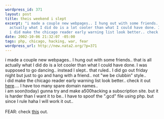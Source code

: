 ```yaml
--- 
wordpress_id: 371
layout: post
title: theis weekend i slept
excerpt: "i made a couple new webpages.. I hung out with some friends.. that is all\r\n\
  actually what I did do is a lot cooler than what I could have done. I was supposed to go dancing.. instead I slept.. that ruled.. I did go out friday night but just to go and hang with a friend.. not \"we be clubbin\" style.. \r\n\
  i did make the chicago reader early warning list look better.. check it out "
date: 2002-10-06 21:32:07 -05:00
tags: php, chicago, hacking, war, fear
wordpress_url: http://new.nata2.org/?p=371
---
```

i made a couple new webpages.. I hung out with some friends.. that is all
actually what I did do is a lot cooler than what I could have done. I was supposed to go dancing.. instead I slept.. that ruled.. I did go out friday night but just to go and hang with a friend.. not "we be clubbin" style.. <br/>
i did make the chicago reader early warning list look better.. check it out <a href="http://www.riottech.net">here</a>.... I have too many spare domain names..
<br/>i am soon(today) gunna try and make a500hacking a subscription site. but it is harder than I want it to be.. I have to spoof the ".gcd" file using php. but since I rule haha I will work it out..
<br/><br/>FEAR: check <a href="http://www.halcyon.com/blackbox/hw/wipp/wipp.html">this</a> out.
